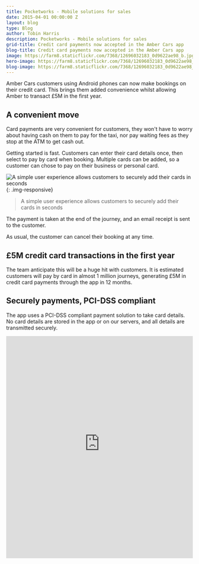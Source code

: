 ```yaml
---
title: Pocketworks - Mobile solutions for sales
date: 2015-04-01 00:00:00 Z
layout: blog
type: Blog
author: Tobin Harris
description: Pocketworks - Mobile solutions for sales
grid-title: Credit card payments now accepted in the Amber Cars app
blog-title: Credit card payments now accepted in the Amber Cars app
image: https://farm8.staticflickr.com/7368/12696032183_0d9622ae98_b.jpg
hero-image: https://farm8.staticflickr.com/7368/12696032183_0d9622ae98_b.jpg
blog-image: https://farm8.staticflickr.com/7368/12696032183_0d9622ae98_b.jpg
---
```


Amber Cars customers using Android phones can now make bookings on their credit card. This brings them added convenience whilst allowing Amber to transact £5M in the first year.

<!--more-->

## A convenient move

Card payments are very convenient for customers, they won't have to worry about having cash on them to pay for the taxi, nor pay waiting fees as they stop at the ATM to get cash out.

Getting started is fast. Customers can enter their card details once, then select to pay by card when booking. Multiple cards can be added, so a customer can chose to pay on their business or personal card.

![A simple user experience allows customers to securely add their cards in seconds](https://pocketworks-website.s3.amazonaws.com/amber-pay-by-card.jpg){: .img-responsive}

> A simple user experience allows customers to securely add their cards in seconds

The payment is taken at the end of the journey, and an email receipt is sent to the customer.

As usual, the customer can cancel their booking at any time.

## £5M credit card transactions in the first year

The team anticipate this will be a huge hit with customers. It is estimated customers will pay by card in almost 1 million journeys, generating £5M in credit card payments through the app in 12 months.

## Securely payments, PCI-DSS compliant

The app uses a PCI-DSS compliant payment solution to take card details. No card details are stored in the app or on our servers, and all details are transmitted securely.

<div class="col-xs-12">
<div class="embed-responsive" style="background-color:white;">
  <iframe class="embed-responsive-item" src="https://pocketworks-website.s3.amazonaws.com/flip_two_cards.mp4" frameborder="0" style="width:100%; height: 600px; background-color: white;"></iframe>
</div>
</div>



